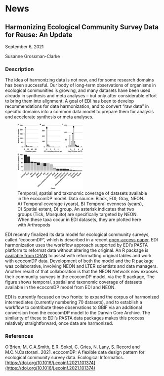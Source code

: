 # News

## Harmonizing Ecological Community Survey Data for Reuse: An Update

September 6, 2021

Susanne Grossman-Clarke

### Description

The idea of harmonizing data is not new, and for some research domains has been successful. Our body of long-term observations of organisms in ecological communities is growing, and many datasets have been used already in synthesis and meta analyses – but only after considerable effort to bring them into alignment.  A goal of EDI has been to develop recommendations for data harmonization, and to convert “raw data” in specific domains into a common data model to prepare them for analysis and accelerate synthesis or meta analyses.

<figure class="figure_featured">
    <img src="/static/images/news/available-ecocom.png" alt="chart of datasets" width="50%">
    <figcaption>Temporal, spatial and taxonomic coverage of datasets available in the ecocomDP model. Data source: Black, EDI; Gray, NEON. A) Temporal coverage (years), B) Temporal evenness (years), C) Spatial extent, D) group. An asterisk indicates that two groups (Tick, Mosquito) are specifically targeted by NEON. When these taxa occur in EDI datasets, they are plotted here with Arthropods</figcaption>
</figure>

EDI recently finalized its data model for ecological community surveys, called “ecocomDP”, which is described in a recent [open-access paper](https://doi.org/10.1016/j.ecoinf.2021.101374). EDI harmonization uses the workflow approach supported by EDI’s PASTA platform to reformat data without altering the original. An R package is [available from CRAN](https://cran.r-project.org/web/packages/ecocomDP/index.html) to assist with reformatting original tables and work with ecocomDP data. Development of both the model and the R package was collaborative, involving NEON and LTER scientists and data managers. Another result of that collaboration is that the NEON Network now exposes their community surveys in the ecocomDP model, via the R package, The figure shows temporal, spatial and taxonomic coverage of datasets available in the ecocomDP model from EDI and NEON.

EDI is currently focused on two fronts: to expand the corpus of harmonized intermediates (currently numbering 70 datasets), and to establish a workflow to contribute these observations to GBIF via an additional conversion from the ecocomDP model to the Darwin Core Archive. The similarity of these to EDI’s PASTA data packages makes this process relatively straightforward, once data are harmonized.

### References

O’Brien, M, C.A.Smith, E.R. Sokol, C. Gries, N. Lany, S. Record and M.C.N.Castorani. 2021. ecocomDP: A flexible data design pattern for ecological community survey data. Ecological Informatics. [https://doi.org/10.1016/j.ecoinf.2021.101374](https://doi.org/10.1016/j.ecoinf.2021.101374)

<!-- News -->